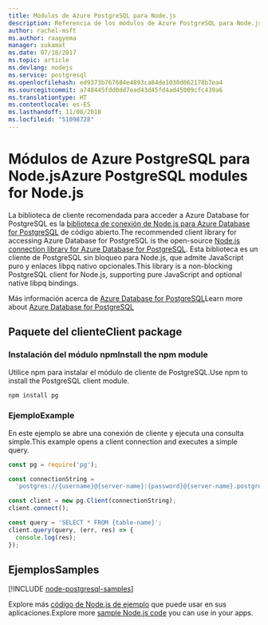 ```yaml
---
title: Módulos de Azure PostgreSQL para Node.js
description: Referencia de los módulos de Azure PostgreSQL para Node.js
author: rachel-msft
ms.author: raagyema
manager: sukamat
ms.date: 07/18/2017
ms.topic: article
ms.devlang: nodejs
ms.service: postgresql
ms.openlocfilehash: ed9373b767684e4893ca84de1030d062178b7ea4
ms.sourcegitcommit: a748445fdd0dd7ead43d45fd4ad45009cfc439a6
ms.translationtype: HT
ms.contentlocale: es-ES
ms.lasthandoff: 11/08/2018
ms.locfileid: "51098728"
---
```

# <a name="azure-postgresql-modules-for-nodejs"></a><span data-ttu-id="2383b-103">Módulos de Azure PostgreSQL para Node.js</span><span class="sxs-lookup"><span data-stu-id="2383b-103">Azure PostgreSQL modules for Node.js</span></span>

<span data-ttu-id="2383b-104">La biblioteca de cliente recomendada para acceder a Azure Database for PostgreSQL es la [biblioteca de conexión de Node.js para Azure Database for PostgreSQL](https://www.npmjs.com/package/pg) de código abierto.</span><span class="sxs-lookup"><span data-stu-id="2383b-104">The recommended client library for accessing Azure Database for PostgreSQL is the open-source [Node.js connection library for Azure Database for PostgreSQL](https://www.npmjs.com/package/pg).</span></span> <span data-ttu-id="2383b-105">Esta biblioteca es un cliente de PostgreSQL sin bloqueo para Node.js, que admite JavaScript puro y enlaces libpq nativo opcionales.</span><span class="sxs-lookup"><span data-stu-id="2383b-105">This library is a non-blocking PostgreSQL client for Node.js, supporting pure JavaScript and optional native libpq bindings.</span></span>

<span data-ttu-id="2383b-106">Más información acerca de [Azure Database for PostgreSQL](https://docs.microsoft.com/azure/postgresql/)</span><span class="sxs-lookup"><span data-stu-id="2383b-106">Learn more about [Azure Database for PostgreSQL](https://docs.microsoft.com/azure/postgresql/)</span></span>

## <a name="client-package"></a><span data-ttu-id="2383b-107">Paquete del cliente</span><span class="sxs-lookup"><span data-stu-id="2383b-107">Client package</span></span>

### <a name="install-the-npm-module"></a><span data-ttu-id="2383b-108">Instalación del módulo npm</span><span class="sxs-lookup"><span data-stu-id="2383b-108">Install the npm module</span></span>

<span data-ttu-id="2383b-109">Utilice npm para instalar el módulo de cliente de PostgreSQL.</span><span class="sxs-lookup"><span data-stu-id="2383b-109">Use npm to install the PostgreSQL client module.</span></span>

```bash
npm install pg
```   

### <a name="example"></a><span data-ttu-id="2383b-110">Ejemplo</span><span class="sxs-lookup"><span data-stu-id="2383b-110">Example</span></span>

<span data-ttu-id="2383b-111">En este ejemplo se abre una conexión de cliente y ejecuta una consulta simple.</span><span class="sxs-lookup"><span data-stu-id="2383b-111">This example opens a client connection and executes a simple query.</span></span>

```javascript
const pg = require('pg');

const connectionString =
  'postgres://{username}@{server-name}:{password}@{server-name}.postgres.database.azure.com:5432/{database-name}?ssl=true';

const client = new pg.Client(connectionString);
client.connect();

const query = 'SELECT * FROM {table-name}';
client.query(query, (err, res) => {
  console.log(res);
});
```

## <a name="samples"></a><span data-ttu-id="2383b-112">Ejemplos</span><span class="sxs-lookup"><span data-stu-id="2383b-112">Samples</span></span>

[!INCLUDE [node-postgresql-samples](../docs-ref-conceptual/includes/postgresql-samples.md)]

<span data-ttu-id="2383b-113">Explore más [código de Node.js de ejemplo](https://azure.microsoft.com/resources/samples/?platform=nodejs) que puede usar en sus aplicaciones.</span><span class="sxs-lookup"><span data-stu-id="2383b-113">Explore more [sample Node.js code](https://azure.microsoft.com/resources/samples/?platform=nodejs) you can use in your apps.</span></span>
